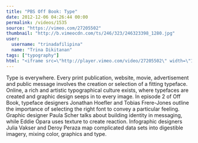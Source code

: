 ```yaml
---
title: "PBS Off Book: Type"
date: 2012-12-06 04:26:44 00:00
permalink: /videos/1535
source: "https://vimeo.com/27205502"
thumbnail: "http://b.vimeocdn.com/ts/246/323/246323398_1280.jpg"
user:
  username: "trinadafilipina"
  name: "Trina Dikitanan"
tags: ["typography"]
html: "<iframe src=\"http://player.vimeo.com/video/27205502\" width=\"1280\" height=\"720\" frameborder=\"0\" webkitAllowFullScreen mozallowfullscreen allowFullScreen></iframe>"
---
```


Type is everywhere. Every print publication, website, movie, advertisement and public message involves the creation or selection of a fitting typeface. Online, a rich and artistic typographical culture exists, where typefaces are created and graphic design seeps in to every image.
In episode 2 of Off Book, typeface designers Jonathan Hoefler and Tobias Frere-Jones outline the importance of selecting the right font to convey a particular feeling. Graphic designer Paula Scher talks about building identity in messaging, while Eddie Opara uses texture to create reaction. Infographic designers Julia Vakser and Deroy Peraza map complicated data sets into digestible imagery, mixing color, graphics and type.